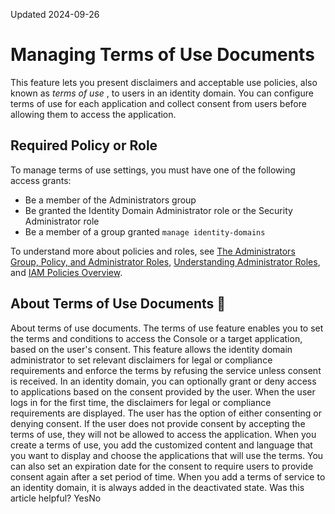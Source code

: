 Updated 2024-09-26
# Managing Terms of Use Documents
This feature lets you present disclaimers and acceptable use policies, also known as _terms of use_ , to users in an identity domain. You can configure terms of use for each application and collect consent from users before allowing them to access the application.
## Required Policy or Role
To manage terms of use settings, you must have one of the following access grants:
  * Be a member of the Administrators group
  * Be granted the Identity Domain Administrator role or the Security Administrator role
  * Be a member of a group granted `manage identity-domains`


To understand more about policies and roles, see [The Administrators Group, Policy, and Administrator Roles](https://docs.oracle.com/en-us/iaas/Content/Identity/getstarted/identity-domains.htm#The), [Understanding Administrator Roles](https://docs.oracle.com/en-us/iaas/Content/Identity/roles/understand-administrator-roles.htm#understand-administrator-roles "Learn about administrator roles and the privileges associated with each role so that you can delegate administrative tasks to other users, as needed."), and [IAM Policies Overview](https://docs.oracle.com/en-us/iaas/Content/Identity/policieshow/Policy_Basics.htm#top "IAM policies govern control of resources in Oracle Cloud Infrastructure \(OCI\) tenancies.").
## About Terms of Use Documents 🔗 
About terms of use documents.
The terms of use feature enables you to set the terms and conditions to access the Console or a target application, based on the user's consent. This feature allows the identity domain administrator to set relevant disclaimers for legal or compliance requirements and enforce the terms by refusing the service unless consent is received.
In an identity domain, you can optionally grant or deny access to applications based on the consent provided by the user. When the user logs in for the first time, the disclaimers for legal or compliance requirements are displayed. The user has the option of either consenting or denying consent. If the user does not provide consent by accepting the terms of use, they will not be allowed to access the application. 
When you create a terms of use, you add the customized content and language that you want to display and choose the applications that will use the terms. You can also set an expiration date for the consent to require users to provide consent again after a set period of time. 
When you add a terms of service to an identity domain, it is always added in the deactivated state.
Was this article helpful?
YesNo

